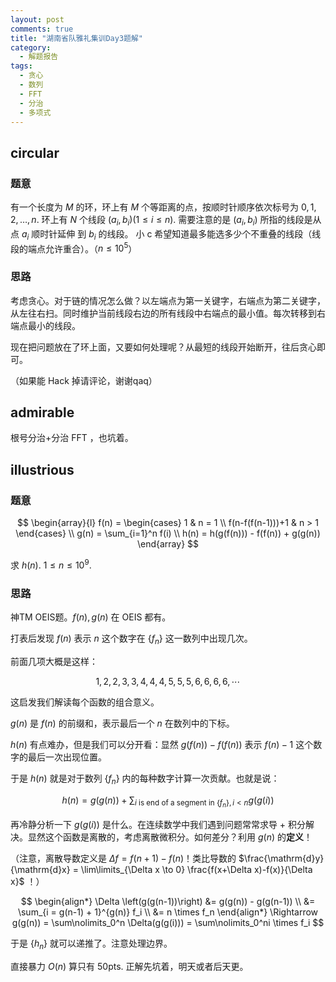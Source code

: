 ```yaml
---
layout: post
comments: true
title: "湖南省队雅礼集训Day3题解"
category:
  - 解题报告
tags:
  - 贪心
  - 数列
  - FFT
  - 分治
  - 多项式
---
```


## circular

### 题意

有一个长度为 $M$ 的环，环上有 $M$ 个等距离的点，按顺时针顺序依次标号为 $0, 1, 2, \dots, n$.
环上有 $N$ 个线段 $(a_i, b_i) (1 \le i \le n)$. 需要注意的是 $(a_i, b_i)$ 所指的线段是从点 $a_i$ 顺时针延伸
到 $b_i$ 的线段。
小 c 希望知道最多能选多少个不重叠的线段（线段的端点允许重合）。（$n \le 10^5$）

### 思路

考虑贪心。对于链的情况怎么做？以左端点为第一关键字，右端点为第二关键字，从左往右扫。同时维护当前线段右边的所有线段中右端点的最小值。每次转移到右端点最小的线段。

现在把问题放在了环上面，又要如何处理呢？从最短的线段开始断开，往后贪心即可。

（如果能 Hack 掉请评论，谢谢qaq）



## admirable

根号分治+分治 $\text{FFT}$ ，也坑着。

## illustrious

### 题意

$$
\begin{array}{l}
f(n) = \begin{cases}
1 & n = 1 \\
f(n-f(f(n-1)))+1 & n > 1
\end{cases} \\
g(n) = \sum_{i=1}^n f(i) \\
h(n) = h(g(f(n))) - f(f(n)) + g(g(n))
\end{array}
$$

求 $h(n)$. $1 \le n \le 10^9$.

### 思路

神TM OEIS题。$f(n), g(n)$ 在 OEIS 都有。

打表后发现 $f(n)$ 表示 $n$ 这个数字在 $\{f_n\}$ 这一数列中出现几次。

前面几项大概是这样：

$$
1, 2, 2, 3, 3, 4, 4, 4, 5, 5, 5, 6, 6, 6, 6,\cdots
$$

这启发我们解读每个函数的组合意义。

$g(n)$ 是 $f(n)$ 的前缀和，表示最后一个 $n$ 在数列中的下标。

$h(n)$ 有点难办，但是我们可以分开看：显然 $g(f(n)) - f(f(n))$ 表示 $f(n)-1$ 这个数字的最后一次出现位置。

于是 $h(n)$ 就是对于数列 $\{f_n\}$ 内的每种数字计算一次贡献。也就是说：

$$
h(n) = g(g(n)) + \sum_{i\text{ is end of a segment in } \{f_n\}, i < n} g(g(i))
$$

再冷静分析一下 $g(g(i))$ 是什么。在连续数学中我们遇到问题常常求导 + 积分解决。显然这个函数是离散的，考虑离散微积分。如何差分？利用 $g(n)$ 的**定义**！

（注意，离散导数定义是 $\Delta f = f(n+1) - f(n)$！类比导数的 $\frac{\mathrm{d}y}{\mathrm{d}x} = \lim\limits_{\Delta x \to 0} \frac{f(x+\Delta x)-f(x)}{\Delta x}$ ！）

$$
\begin{align*}
\Delta \left(g(g(n-1))\right) &= g(g(n)) - g(g(n-1)) \\
&= \sum_{i = g(n-1) + 1}^{g(n)} f_i \\
&= n \times f_n
\end{align*}
\Rightarrow
g(g(n)) =  \sum\nolimits_0^n \Delta(g(g(i))) = \sum\nolimits_0^ni \times f_i
$$

于是 $\{h_n\}$ 就可以递推了。注意处理边界。

直接暴力 $O(n)$ 算只有 50pts. 正解先坑着，明天或者后天更。